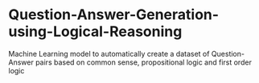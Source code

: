 # Question-Answer-Generation-using-Logical-Reasoning
Machine Learning model to automatically create a dataset of Question-Answer pairs based on common sense, propositional logic and first order logic
